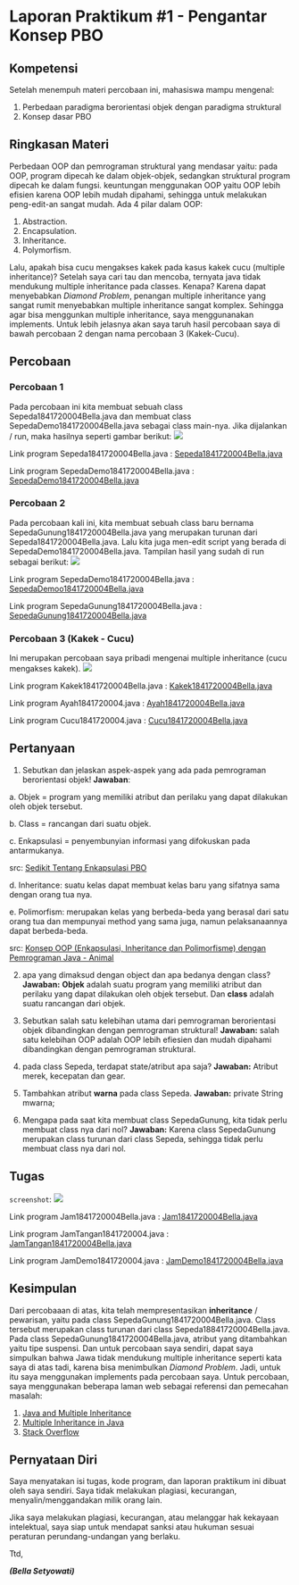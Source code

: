 ﻿
# Laporan Praktikum #1 - Pengantar Konsep PBO

## Kompetensi

Setelah menempuh materi percobaan ini, mahasiswa mampu mengenal:  
1. Perbedaan paradigma berorientasi objek dengan paradigma struktural  
2. Konsep dasar PBO

## Ringkasan Materi

Perbedaan OOP dan pemrograman struktural yang mendasar yaitu: pada OOP, program dipecah ke dalam objek-objek, sedangkan struktural program dipecah ke dalam fungsi. keuntungan menggunakan OOP yaitu OOP lebih efisien karena OOP lebih mudah dipahami, sehingga untuk melakukan peng-edit-an sangat mudah.
Ada 4 pilar dalam OOP:
1. Abstraction.
2. Encapsulation.
3. Inheritance.
4. Polymorfism.

Lalu, apakah bisa cucu mengakses kakek pada kasus kakek cucu (multiple inheritance)?
Setelah saya cari tau dan mencoba, ternyata java tidak mendukung multiple inheritance pada classes. Kenapa? Karena dapat menyebabkan *Diamond Problem*, penangan multiple inheritance yang sangat rumit menyebabkan multiple inheritance sangat komplex.
Sehingga agar bisa menggunkan multiple inheritance, saya menggunanakan implements. Untuk lebih jelasnya akan saya taruh hasil percobaan saya di bawah percobaan 2 dengan nama percobaan 3 (Kakek-Cucu).

## Percobaan

### Percobaan 1

Pada percobaan ini kita membuat sebuah class Sepeda1841720004Bella.java dan membuat class SepedaDemo1841720004Bella.java sebagai class main-nya. Jika dijalankan / run, maka hasilnya seperti gambar berikut:
![](../../docs/1_Pengantar_Konsep_PBO/img/sepeda.PNG)

Link program Sepeda1841720004Bella.java : [Sepeda1841720004Bella.java](../../src/1_Pengantar_Konsep_PBO/Sepeda1841720004Bella.java)

Link program SepedaDemo1841720004Bella.java : [SepedaDemo1841720004Bella.java](../../src/1_Pengantar_Konsep_PBO/SepedaDemo1841720004Bella.java)

### Percobaan 2
Pada percobaan kali ini, kita membuat sebuah class baru bernama SepedaGunung1841720004Bella.java yang merupakan turunan dari Sepeda1841720004Bella.java. Lalu kita juga men-edit script yang berada di SepedaDemo1841720004Bella.java. Tampilan hasil yang sudah di run sebagai berikut:
![](../../docs/1_Pengantar_Konsep_PBO/img/sepeda1.PNG)

Link program SepedaDemo1841720004Bella.java : [SepedaDemoo1841720004Bella.java](../../src/1_Pengantar_Konsep_PBO/SepedaDemoo1841720004Bella.java)

Link program SepedaGunung1841720004Bella.java : [SepedaGunung1841720004Bella.java](../../src/1_Pengantar_Konsep_PBO/SepedaGunung1841720004Bella.java)

### Percobaan 3 (Kakek - Cucu)
Ini merupakan percobaan saya pribadi mengenai multiple inheritance (cucu mengakses kakek).
![](../../docs/1_Pengantar_Konsep_PBO/img/kakekcucu.PNG)

Link program Kakek1841720004Bella.java : [Kakek1841720004Bella.java](../../src/1_Pengantar_Konsep_PBO/Kakek1841720004Bella.java)

Link program Ayah1841720004.java : [Ayah1841720004Bella.java](../../src/1_Pengantar_Konsep_PBO/Ayah1841720004Bella.java)

Link program Cucu1841720004.java : [Cucu1841720004Bella.java](../../src/1_Pengantar_Konsep_PBO/Cucu1841720004Bella.java)
 
## Pertanyaan

1. Sebutkan dan jelaskan aspek-aspek yang ada pada pemrograman berorientasi objek!
**Jawaban**:

a. Objek = program yang memiliki atribut dan perilaku yang dapat dilakukan oleh objek tersebut.

b. Class = rancangan dari suatu objek.

c. Enkapsulasi = penyembunyian informasi yang difokuskan pada antarmukanya.

src: [Sedikit Tentang Enkapsulasi PBO](https://diskusikuliah.wordpress.com/2010/03/04/sedikit-tentang-enkapsulasi-pbo/)

d. Inheritance: suatu kelas dapat membuat kelas baru yang sifatnya sama dengan orang tua nya.

e. Polimorfism: merupakan kelas yang berbeda-beda yang berasal dari satu orang tua dan mempunyai method yang sama juga, namun  pelaksanaannya dapat berbeda-beda.

src: [Konsep OOP (Enkapsulasi, Inheritance dan Polimorfisme) dengan Pemrograman Java - Animal](https://dede-note.blogspot.com/2013/10/konsep-oop-enkapsulasi-inheritance-dan.html)

2. apa yang dimaksud dengan object dan apa bedanya dengan class?
**Jawaban:**
**Objek** adalah suatu program yang memiliki atribut dan perilaku yang dapat dilakukan oleh objek tersebut. Dan **class** adalah suatu rancangan dari objek.

3. Sebutkan salah satu kelebihan utama dari pemrograman berorientasi objek dibandingkan dengan pemrograman struktural!
**Jawaban:**
salah satu kelebihan OOP adalah OOP lebih efiesien dan mudah dipahami dibandingkan dengan pemrograman struktural.

4. pada class Sepeda, terdapat state/atribut apa saja?
**Jawaban:**
Atribut merek, kecepatan dan gear.

5. Tambahkan atribut **warna** pada class Sepeda.
**Jawaban:**
private String mwarna;

6. Mengapa pada saat kita membuat class SepedaGunung, kita tidak perlu membuat class nya dari nol?
**Jawaban:**
Karena class SepedaGunung merupakan class turunan dari class Sepeda, sehingga tidak perlu membuat class nya dari nol.

## Tugas

`screenshot`:
![](../../docs/1_Pengantar_Konsep_PBO/img/jam.PNG)

Link program Jam1841720004Bella.java : [Jam1841720004Bella.java](../../src/1_Pengantar_Konsep_PBO/Jam1841720004Bella.java)

Link program JamTangan1841720004.java : [JamTangan1841720004Bella.java](../../src/1_Pengantar_Konsep_PBO/JamTangan1841720004Bella.java)

Link program JamDemo1841720004.java : [JamDemo1841720004Bella.java](../../src/1_Pengantar_Konsep_PBO/JamDemo1841720004Bella.java)

## Kesimpulan

Dari percobaaan di atas, kita telah mempresentasikan **inheritance** / pewarisan, yaitu pada class SepedaGunung1841720004Bella.java. Class tersebut merupakan class turunan dari class Sepeda18841720004Bella.java.
Pada class SepedaGunung1841720004Bella.java, atribut yang ditambahkan yaitu tipe suspensi.
Dan untuk percobaan saya sendiri, dapat saya simpulkan bahwa Jawa tidak mendukung multiple inheritance seperti kata saya di atas tadi, karena bisa menimbulkan *Diamond Problem*. Jadi, untuk itu saya menggunakan implements pada percobaan saya.
Untuk percobaan, saya menggunakan beberapa laman web sebagai referensi dan pemecahan masalah:
1. [Java and Multiple Inheritance](https://www.geeksforgeeks.org/java-and-multiple-inheritance/)
2. [Multiple Inheritance in Java](https://www.journaldev.com/1775/multiple-inheritance-in-java)
3. [Stack Overflow](https://stackoverflow.com/questions/2333285/java-lang-runtimeexception-uncompilable-source-code-what-can-cause-this)

## Pernyataan Diri

Saya menyatakan isi tugas, kode program, dan laporan praktikum ini dibuat oleh saya sendiri. Saya tidak melakukan plagiasi, kecurangan, menyalin/menggandakan milik orang lain.

Jika saya melakukan plagiasi, kecurangan, atau melanggar hak kekayaan intelektual, saya siap untuk mendapat sanksi atau hukuman sesuai peraturan perundang-undangan yang berlaku.

Ttd,

_**(Bella Setyowati)**_
